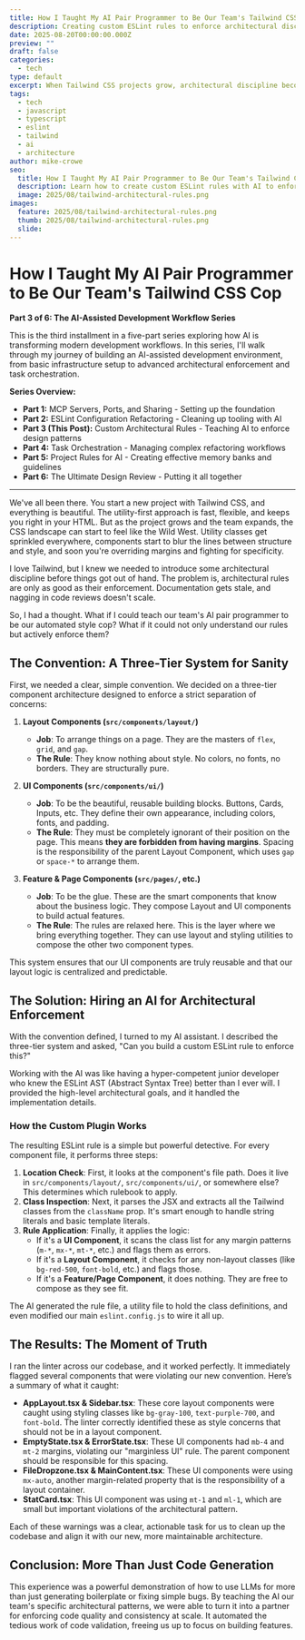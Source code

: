 ```yaml
---
title: How I Taught My AI Pair Programmer to Be Our Team's Tailwind CSS Cop - Part 3 of 6
description: Creating custom ESLint rules to enforce architectural discipline in Tailwind CSS projects with AI assistance
date: 2025-08-20T00:00:00.000Z
preview: ""
draft: false
categories:
  - tech
type: default
excerpt: When Tailwind CSS projects grow, architectural discipline becomes crucial. Learn how I created custom ESLint rules with AI to enforce a three-tier component system that keeps layout and styling concerns properly separated.
tags:
  - tech
  - javascript
  - typescript
  - eslint
  - tailwind
  - ai
  - architecture
author: mike-crowe
seo:
  title: How I Taught My AI Pair Programmer to Be Our Team's Tailwind CSS Cop - Part 3 of 5
  description: Learn how to create custom ESLint rules with AI to enforce architectural discipline in Tailwind CSS projects.
  image: 2025/08/tailwind-architectural-rules.png
images:
  feature: 2025/08/tailwind-architectural-rules.png
  thumb: 2025/08/tailwind-architectural-rules.png
  slide:
---
```


# How I Taught My AI Pair Programmer to Be Our Team's Tailwind CSS Cop

**Part 3 of 6: The AI-Assisted Development Workflow Series**

This is the third installment in a five-part series exploring how AI is transforming modern development workflows. In this series, I'll walk through my journey of building an AI-assisted development environment, from basic infrastructure setup to advanced architectural enforcement and task orchestration.

**Series Overview:**

- **Part 1:** MCP Servers, Ports, and Sharing - Setting up the foundation
- **Part 2:** ESLint Configuration Refactoring - Cleaning up tooling with AI
- **Part 3 (This Post):** Custom Architectural Rules - Teaching AI to enforce design patterns
- **Part 4:** Task Orchestration - Managing complex refactoring workflows
- **Part 5:** Project Rules for AI - Creating effective memory banks and guidelines
- **Part 6:** The Ultimate Design Review - Putting it all together

---

We've all been there. You start a new project with Tailwind CSS, and everything is beautiful. The utility-first approach is fast, flexible, and keeps you right in your HTML. But as the project grows and the team expands, the CSS landscape can start to feel like the Wild West. Utility classes get sprinkled everywhere, components start to blur the lines between structure and style, and soon you're overriding margins and fighting for specificity.

I love Tailwind, but I knew we needed to introduce some architectural discipline before things got out of hand. The problem is, architectural rules are only as good as their enforcement. Documentation gets stale, and nagging in code reviews doesn't scale.

So, I had a thought. What if I could teach our team's AI pair programmer to be our automated style cop? What if it could not only understand our rules but actively enforce them?

## The Convention: A Three-Tier System for Sanity

First, we needed a clear, simple convention. We decided on a three-tier component architecture designed to enforce a strict separation of concerns:

1. **Layout Components (`src/components/layout/`)**

   - **Job**: To arrange things on a page. They are the masters of `flex`, `grid`, and `gap`.
   - **The Rule**: They know nothing about style. No colors, no fonts, no borders. They are structurally pure.

2. **UI Components (`src/components/ui/`)**

   - **Job**: To be the beautiful, reusable building blocks. Buttons, Cards, Inputs, etc. They define their own appearance, including colors, fonts, and padding.
   - **The Rule**: They must be completely ignorant of their position on the page. This means **they are forbidden from having margins**. Spacing is the responsibility of the parent Layout Component, which uses `gap` or `space-*` to arrange them.

3. **Feature & Page Components (`src/pages/`, etc.)**
   - **Job**: To be the glue. These are the smart components that know about the business logic. They compose Layout and UI components to build actual features.
   - **The Rule**: The rules are relaxed here. This is the layer where we bring everything together. They can use layout and styling utilities to compose the other two component types.

This system ensures that our UI components are truly reusable and that our layout logic is centralized and predictable.

## The Solution: Hiring an AI for Architectural Enforcement

With the convention defined, I turned to my AI assistant. I described the three-tier system and asked, "Can you build a custom ESLint rule to enforce this?"

Working with the AI was like having a hyper-competent junior developer who knew the ESLint AST (Abstract Syntax Tree) better than I ever will. I provided the high-level architectural goals, and it handled the implementation details.

### How the Custom Plugin Works

The resulting ESLint rule is a simple but powerful detective. For every component file, it performs three steps:

1. **Location Check**: First, it looks at the component's file path. Does it live in `src/components/layout/`, `src/components/ui/`, or somewhere else? This determines which rulebook to apply.
2. **Class Inspection**: Next, it parses the JSX and extracts all the Tailwind classes from the `className` prop. It's smart enough to handle string literals and basic template literals.
3. **Rule Application**: Finally, it applies the logic:
   - If it's a **UI Component**, it scans the class list for any margin patterns (`m-*`, `mx-*`, `mt-*`, etc.) and flags them as errors.
   - If it's a **Layout Component**, it checks for any non-layout classes (like `bg-red-500`, `font-bold`, etc.) and flags those.
   - If it's a **Feature/Page Component**, it does nothing. They are free to compose as they see fit.

The AI generated the rule file, a utility file to hold the class definitions, and even modified our main `eslint.config.js` to wire it all up.

## The Results: The Moment of Truth

I ran the linter across our codebase, and it worked perfectly. It immediately flagged several components that were violating our new convention. Here’s a summary of what it caught:

- **AppLayout.tsx & Sidebar.tsx**: These core layout components were caught using styling classes like `bg-gray-100`, `text-purple-700`, and `font-bold`. The linter correctly identified these as style concerns that should not be in a layout component.
- **EmptyState.tsx & ErrorState.tsx**: These UI components had `mb-4` and `mt-2` margins, violating our "marginless UI" rule. The parent component should be responsible for this spacing.
- **FileDropzone.tsx & MainContent.tsx**: These UI components were using `mx-auto`, another margin-related property that is the responsibility of a layout container.
- **StatCard.tsx**: This UI component was using `mt-1` and `ml-1`, which are small but important violations of the architectural pattern.

Each of these warnings was a clear, actionable task for us to clean up the codebase and align it with our new, more maintainable architecture.

## Conclusion: More Than Just Code Generation

This experience was a powerful demonstration of how to use LLMs for more than just generating boilerplate or fixing simple bugs. By teaching the AI our team's specific architectural patterns, we were able to turn it into a partner for enforcing code quality and consistency at scale. It automated the tedious work of code validation, freeing us up to focus on building features.
